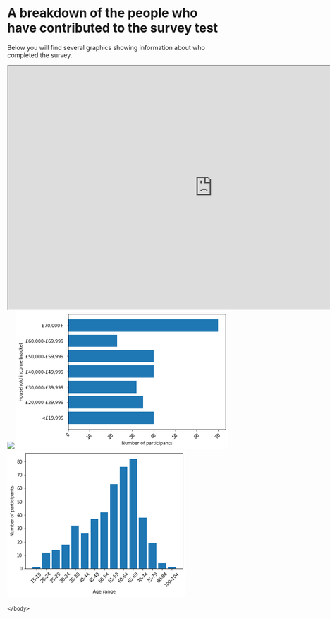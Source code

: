 <html>
    
<head>
<title>Who completed the survey?</title>
</head>
<body>

<h1>A breakdown of the people who have contributed to the survey test</h1>
<p>Below you will find several graphics showing information about who completed the survey.</p>
<iframe src="https://jen-rasal.github.io/KnittingSurvey/knitting_responses_map.html" width="925" height="550"></iframe>
<img src = "https://user-images.githubusercontent.com/64635046/145694628-40642ece-46d5-4007-8038-691a2cc1c3b9.png">
<img src='population_graphs/knitting_household_income.png'/>
<img src='population_graphs/knitting_age.png'/>
    

    </body>
</html>
